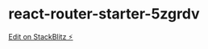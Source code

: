 # react-router-starter-5zgrdv

[Edit on StackBlitz ⚡️](https://stackblitz.com/edit/react-router-starter-5zgrdv)